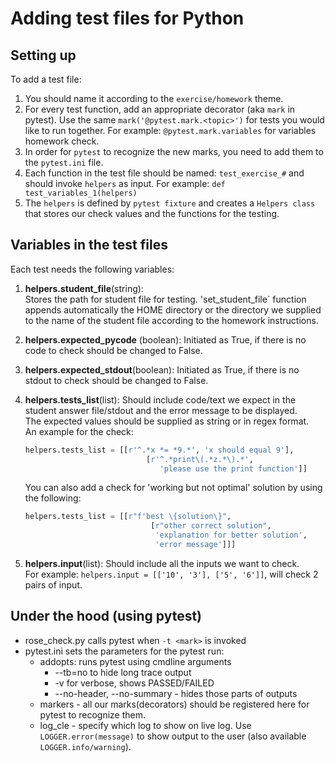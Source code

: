 # Adding test files for Python

## Setting up

To add a test file:

1. You should name it according to the `exercise/homework` theme.
2. For every test function, add an appropriate decorator (aka `mark` in pytest). Use the same `mark('@pytest.mark.<topic>')` for tests you would like to run together. For example: `@pytest.mark.variables` for variables homework check.
3. In order for `pytest` to recognize the new marks, you need to add them to the `pytest.ini` file.
4. Each function in the test file should be named: `test_exercise_#` and should invoke `helpers` as input. For example: `def test_variables_1(helpers)`
5. The `helpers` is defined by `pytest fixture` and creates a `Helpers class` that stores our check values and the functions for the testing.

## Variables in the test files

Each test needs the following variables:

1. **helpers.student_file**(string):  
   Stores the path for student file for testing.
   'set_student_file` function appends automatically the HOME directory or the directory we supplied to the name of the student file according to the homework instructions.

2. **helpers.expected_pycode** (boolean):
   Initiated as True, if there is no code to check should be changed to False.

3. **helpers.expected_stdout**(boolean):
   Initiated as True, if there is no stdout to check should be changed to False.

4. **helpers.tests_list**(list):
   Should include code/text we expect in the student answer file/stdout and the error message to be displayed.  
   The expected values should be supplied as string or in regex format.  
   An example for the check:  

   ```Python
   helpers.tests_list = [[r'^.*x *= *9.*', 'x should equal 9'], 
                              [r'^.*print\(.*z.*\).*',
                                 'please use the print function']]
   ```

   You can also add a check for 'working but not optimal' solution by using the following:  

   ```Python
   helpers.tests_list = [[r"f'best \{solution\}",
                               [r"other correct solution",
                                'explanation for better solution',
                                'error message']]]
   ```

5. **helpers.input**(list):
   Should include all the inputs we want to check.  
   For example: `helpers.input = [['10', '3'], ['5', '6']]`, will check 2 pairs of input.

## Under the hood (using pytest)

- rose_check.py calls pytest when `-t <mark>` is invoked
- pytest.ini sets the parameters for the pytest run:
  - addopts: runs pytest using cmdline arguments
    - --tb=no to hide long trace output
    - -v for verbose, shows PASSED/FAILED
    - --no-header, --no-summary - hides those parts of outputs
  - markers - all our marks(decorators) should be registered here for pytest to recognize them.
  - log_cle - specify which log to show on live log. Use `LOGGER.error(message)` to show output to the user (also available `LOGGER.info/warning`).

